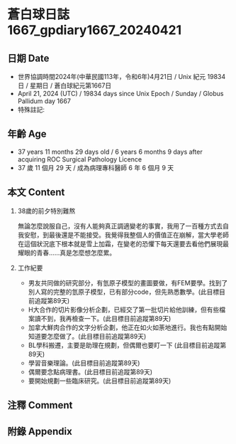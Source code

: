 [_metadata_:encoding]: - "utf-8"
[_metadata_:language]: - "zh-Hant-TW"
[_metadata_:fileformat]: - "markdown"
[_metadata_:MIME_type]: - "text/plain"
[_metadata_:markdown_version]: - "commonmark version 0.30"
[_metadata_:markdown_spec]: - "https://spec.commonmark.org/0.30/"

# 蒼白球日誌1667_gpdiary1667_20240421 #

## 日期 Date ##

* 世界協調時間2024年(中華民國113年，令和6年)4月21日 / Unix 紀元 19834 日 / 星期日 / 蒼白球紀元第1667日
* April 21, 2024 (UTC) / 19834 days since Unix Epoch / Sunday / Globus Pallidum day 1667
* 特殊註記:

## 年齡 Age ##

* 37 years 11 months 29 days old / 6 years 6 months 9 days after acquiring ROC Surgical Pathology Licence
* 37 歲 11 個月 29 天 / 成為病理專科醫師 6 年 6 個月 9 天

## 本文 Content ##

1. 38歲的前夕特別難熬

    無論怎麼說服自己，沒有人能夠真正調適變老的事實，我用了一百種方式去自我安慰，到最後還是不能接受。我覺得我整個人的價值正在崩解，當大學老師在這個狀況底下根本就是雪上加霜，在變老的恐懼下每天還要去看他們展現最耀眼的青春......真是怎麼想怎麼累。
    
2. 工作紀要

    - 男友共同做的研究部分，有氫原子模型的畫圖要做，有FEM要學。找到了別人寫的完整的氫原子模型，已有部分code，但先熟悉數學。(此目標目前追蹤第89天)
   - H大合作的切片影像分析企劃，已經交了第一批切片給他訓練，但有些檔案讀不到，我再檢查一下。(此目標目前追蹤第89天)
   - 加拿大鮮肉合作的文字分析企劃，他正在如火如荼地進行。我也有點開始知道要怎麼做了。(此目標目前追蹤第89天)
   - BL學科搬遷，主要是助理在規劃，但偶爾也要盯一下 (此目標目前追蹤第89天)
   - 學習音樂理論。(此目標目前追蹤第89天)
   - 偶爾要念點病理書。(此目標目前追蹤第89天)
   - 要開始規劃一些臨床研究。(此目標目前追蹤第89天)

## 注釋 Comment ##


## 附錄 Appendix ##

